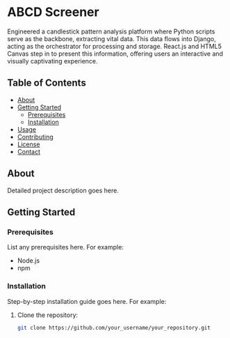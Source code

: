 # ABCD Screener

Engineered a candlestick pattern analysis platform where Python scripts serve as the backbone, extracting vital data. This data flows into Django, acting as the orchestrator for processing and storage. React.js and HTML5 Canvas step in to present this information, offering users an interactive and visually captivating experience.

## Table of Contents

- [About](#about)
- [Getting Started](#getting-started)
  - [Prerequisites](#prerequisites)
  - [Installation](#installation)
- [Usage](#usage)
- [Contributing](#contributing)
- [License](#license)
- [Contact](#contact)

## About

Detailed project description goes here.

## Getting Started

### Prerequisites

List any prerequisites here. For example:
- Node.js
- npm

### Installation

Step-by-step installation guide goes here. For example:
1. Clone the repository:
   ```sh
   git clone https://github.com/your_username/your_repository.git
